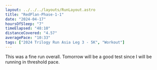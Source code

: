 ```yaml
---
layout: ../../../layouts/RunLayout.astro
title: "RedPlan-Phase-1-1"
date: "2024-04-17"
hoursOfSleep: "7"
timeElapsed: "48:10"
distanceCovered: "4.57"
averagePace: "10:33"
tags: ["2024 Trilogy Run Asia Leg 3 - 5K", "Workout"]
---
```


This was a fine run overall. Tomorrow will be a good test since I will be running in threshold pace.
